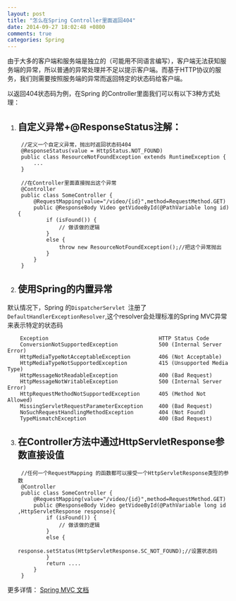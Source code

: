 ```yaml
---
layout: post
title: "怎么在Spring Controller里面返回404"
date: 2014-09-27 18:02:48 +0800
comments: true
categories: Spring
---
```


由于大多的客户端和服务端是独立的（可能用不同语言编写），客户端无法获知服务端的异常，所以普通的异常处理并不足以提示客户端。而基于HTTP协议的服务，我们则需要按照服务端的异常而返回特定的状态码给客户端。

以返回404状态码为例，在Spring 的Controller里面我们可以有以下3种方式处理：

1. ## 自定义异常+@ResponseStatus注解： ##

		//定义一个自定义异常，抛出时返回状态码404
		@ResponseStatus(value = HttpStatus.NOT_FOUND)
		public class ResourceNotFoundException extends RuntimeException {
		    ...
		}
		
		//在Controller里面直接抛出这个异常
		@Controller
		public class SomeController {
		    @RequestMapping(value="/video/{id}",method=RequestMethod.GET)
			public @ResponseBody Video getVidoeById(@PathVariable long id){
		    	if (isFound()) {
		            // 做该做的逻辑
		        }
		        else {
		            throw new ResourceNotFoundException();//把这个异常抛出 
		        }
		    }
		}


2. ## 使用Spring的内置异常 ##
默认情况下，Spring 的`DispatcherServlet `注册了`DefaultHandlerExceptionResolver`,这个resolver会处理标准的Spring MVC异常来表示特定的状态码

		Exception									HTTP Status Code
		ConversionNotSupportedException				500 (Internal Server Error)
		HttpMediaTypeNotAcceptableException			406 (Not Acceptable)
		HttpMediaTypeNotSupportedException			415 (Unsupported Media Type)
		HttpMessageNotReadableException				400 (Bad Request)
		HttpMessageNotWritableException				500 (Internal Server Error)
		HttpRequestMethodNotSupportedException		405 (Method Not Allowed)
		MissingServletRequestParameterException		400 (Bad Request)
		NoSuchRequestHandlingMethodException		404 (Not Found)
		TypeMismatchException						400 (Bad Request)


3. ## 在Controller方法中通过HttpServletResponse参数直接设值	 ##
		//任何一个RequestMapping 的函数都可以接受一个HttpServletResponse类型的参数
		@Controller
		public class SomeController {
		    @RequestMapping(value="/video/{id}",method=RequestMethod.GET)
			public @ResponseBody Video getVidoeById(@PathVariable long id ,HttpServletResponse response){
		    	if (isFound()) {
		            // 做该做的逻辑
		        }
		        else {
		            response.setStatus(HttpServletResponse.SC_NOT_FOUND);//设置状态码
		        }
				return ....
		    }
		}
 	


更多详情：
[Spring MVC 文档](http://docs.spring.io/spring/docs/3.1.x/spring-framework-reference/html/mvc.html#mvc-exceptionhandlers "spring doc")
		